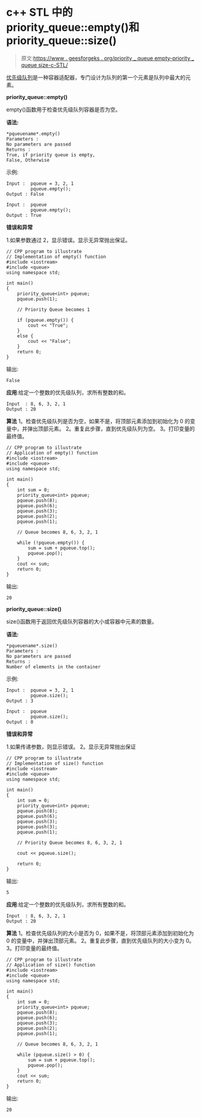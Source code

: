 # c++ STL 中的 priority_queue::empty()和 priority_queue::size()

> 原文:[https://www . geesforgeks . org/priority _ queue empty-priority _ queue size-c-STL/](https://www.geeksforgeeks.org/priority_queueempty-priority_queuesize-c-stl/)

[优先级队列](https://www.geeksforgeeks.org/priority-queue-in-cpp-stl/)是一种容器适配器，专门设计为队列的第一个元素是队列中最大的元素。

**priority_queue::empty()**

empty()函数用于检查优先级队列容器是否为空。

**语法:**

```
*pqueuename*.empty()
Parameters :
No parameters are passed
Returns :
True, if priority queue is empty, 
False, Otherwise

```

示例:

```
Input :  pqueue = 3, 2, 1
         pqueue.empty();
Output : False

Input :  pqueue
         pqueue.empty();
Output : True

```

**错误和异常**

1.如果参数通过
2，显示错误。显示无异常抛出保证。

```
// CPP program to illustrate
// Implementation of empty() function
#include <iostream>
#include <queue>
using namespace std;

int main()
{
    priority_queue<int> pqueue;
    pqueue.push(1);

    // Priority Queue becomes 1

    if (pqueue.empty()) {
        cout << "True";
    }
    else {
        cout << "False";
    }
    return 0;
}
```

输出:

```
False

```

**应用**:给定一个整数的优先级队列，求所有整数的和。

```
Input  : 8, 6, 3, 2, 1 
Output : 20

```

**算法**
1。检查优先级队列是否为空，如果不是，将顶部元素添加到初始化为 0 的变量中，并弹出顶部元素。
2。重复此步骤，直到优先级队列为空。
3。打印变量的最终值。

```
// CPP program to illustrate
// Application of empty() function
#include <iostream>
#include <queue>
using namespace std;

int main()
{
    int sum = 0;
    priority_queue<int> pqueue;
    pqueue.push(8);
    pqueue.push(6);
    pqueue.push(3);
    pqueue.push(2);
    pqueue.push(1);

    // Queue becomes 8, 6, 3, 2, 1

    while (!pqueue.empty()) {
        sum = sum + pqueue.top();
        pqueue.pop();
    }
    cout << sum;
    return 0;
}
```

输出:

```
20

```

**priority_queue::size()**

size()函数用于返回优先级队列容器的大小或容器中元素的数量。

**语法:**

```
*pqueuename*.size()
Parameters :
No parameters are passed
Returns :
Number of elements in the container

```

示例:

```
Input :  pqueue = 3, 2, 1
         pqueue.size();
Output : 3

Input :  pqueue
         pqueue.size();
Output : 0

```

**错误和异常**

1.如果传递参数，则显示错误。
2。显示无异常抛出保证

```
// CPP program to illustrate
// Implementation of size() function
#include <iostream>
#include <queue>
using namespace std;

int main()
{
    int sum = 0;
    priority_queue<int> pqueue;
    pqueue.push(8);
    pqueue.push(6);
    pqueue.push(3);
    pqueue.push(3);
    pqueue.push(1);

    // Priority Queue becomes 8, 6, 3, 2, 1

    cout << pqueue.size();

    return 0;
}
```

输出:

```
5

```

**应用**:给定一个整数的优先级队列，求所有整数的和。

```
Input  : 8, 6, 3, 2, 1 
Output : 20

```

**算法**
1。检查优先级队列的大小是否为 0，如果不是，将顶部元素添加到初始化为 0 的变量中，并弹出顶部元素。
2。重复此步骤，直到优先级队列的大小变为 0。
3。打印变量的最终值。

```
// CPP program to illustrate
// Application of size() function
#include <iostream>
#include <queue>
using namespace std;

int main()
{
    int sum = 0;
    priority_queue<int> pqueue;
    pqueue.push(8);
    pqueue.push(6);
    pqueue.push(3);
    pqueue.push(2);
    pqueue.push(1);

    // Queue becomes 8, 6, 3, 2, 1

    while (pqueue.size() > 0) {
        sum = sum + pqueue.top();
        pqueue.pop();
    }
    cout << sum;
    return 0;
}
```

输出:

```
20

```